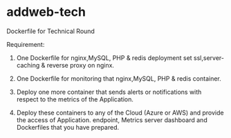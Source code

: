 # addweb-tech
Dockerfile for Technical Round

Requirement:
1) One Dockerfile for nginx,MySQL, PHP & redis deployment set ssl,server-caching & reverse proxy on
nginx.

2) One Dockerfile for monitoring that nginx,MySQL, PHP & redis container.

3) Deploy one more container that sends alerts or notifications with respect to the metrics of the Application.

4) Deploy these containers to any of the Cloud (Azure or AWS) and provide the access of Application.
endpoint, Metrics server dashboard and Dockerfiles that you have prepared.
